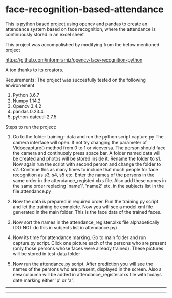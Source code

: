 # face-recognition-based-attendance
This is python based project using opencv and pandas to create an attendance system based on face recognition, where the attendance is continuously stored in an excel sheet

This project was accompolished by modifying from the below mentioned project

https://github.com/informramiz/opencv-face-recognition-python


A ton thanks to its creators.

Requirements:
The project was succesfully tested on the following environement

1. Python 3.6.7
2. Numpy 1.14.2
3. Opencv 3.4.2
4. pandas 0.23.4
5. python-dateutil 2.7.5


Steps to run the project:

1. Go to the folder training- data and run the python script capture.py
        The camera interface will open. If not try changing the parameter of Vidoecapture() method from 0 to 1 or viceversa. 
        The person should face the camera and continuosly press space bar. A folder named data will be created and photos will be               stored inside it. Rename the folder to s1. Now again run the script with second person and change the folder to s2. Conitnue           this as many times to include that much people for face recognition as s3, s4, s5 etc. Enter the names of the persons in the           same order in the attendance_registed.xlxs file. Also add these names in the same order replacing 'name1', 'name2' etc. in the         subjects list in the file attendance.py
      
      
 2. Now the data is prepared in required order. Run the training.py script and let the training be complete. Now you will see a model.xml file generated in the main folder. This is the face data of the trained faces.
 
 3. Now sort the names in the attendance_register.xlxs file alphabetically (DO NOT do this in subjects list in attendance.py)
 
 
 4. Now its time for attendance marking. Go to main folder and run capture.py script. Click one picture each of the persons who are present (only those persons whose faces were already trained). These pictures will be stored in test-data folder
 
 5. Now run the attendance.py script. After prediction you will see the names of the persons who are present, displayed in the screen. Also a new coloumn will be added in attendance_register.xlxs file with todays date marking either 'p' or 'a'.
 
 _________________________________________________________________________________________________________________________________
 _________________________________________________________________________________________________________________________________

